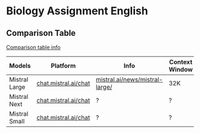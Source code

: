 
# Biology Assignment English



## Comparison Table
[Comparison table info](../../../../Comparison%20Table%20Info.md)

| Models        | Platform  | Info   | Context Window | System Prompt | Prompt | Conversation | Review |
| ------------- | ---------- | ------ | -------------- | -------------- | --------| ------------ | ------ | 
| Mistral Large |  [chat.mistral.ai/chat](https://chat.mistral.ai/chat) | [mistral.ai/news/mistral-large/](https://mistral.ai/news/mistral-large/) | 32K | Unknown | [Prompt](Prompt/Student%20asks%20AI%20feedback%20giraffe,%20AI%20prompt%20v3.md) | [Convo](../../Model%20Testing/Mistral/Student%20Asks/Mistral%20Large%20Chat%20-%20Student%20Asks%20Feedback%20v0.md) | [review](../../Model%20Testing/Mistral/Student%20Asks/Mistral%20Large%20Chat%20-%20Review.md) |
| Mistral Next | [chat.mistral.ai/chat](https://chat.mistral.ai/chat) |  ? | ? | Unknown |  [Prompt](Prompt/Student%20asks%20AI%20feedback%20giraffe,%20AI%20prompt%20v3.md) | [Convo](../../Model%20Testing/Mistral/Student%20Asks/Mistral%20Next%20Chat%20-%20Student%20Asks%20Feedback%20v0.md) | [review](../Model%20Testing/Mistral/Student%20Asks/Mistral%20Next%20Chat%20-%20Review.md) | 
| Mistral Small | [chat.mistral.ai/chat](https://chat.mistral.ai/chat) |  ? | ? | Unknown |  [Prompt](Prompt/Student%20asks%20AI%20feedback%20giraffe,%20AI%20prompt%20v3.md) | [Convo](../../Model%20Testing/Mistral/Student%20Asks/Mistral%20Small%20Chat%20-%20Student%20Asks%20Feedback%20v0.md) | [review](../Model%20Testing/Mistral/Student%20Asks/Mistral%20Small%20Chat%20-%20Review.md) | 